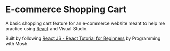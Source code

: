 # E-commerce Shopping Cart

A basic shopping cart feature for an e-commerce website meant to help me practice using [React](https://reactjs.org/) and Visual Studio.

Built by following [React JS - React Tutorial for Beginners](https://www.youtube.com/watch?v=Ke90Tje7VS0) by Programming with Mosh.
